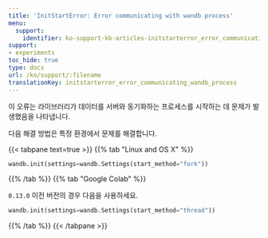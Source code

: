 ```yaml
---
title: 'InitStartError: Error communicating with wandb process'
menu:
  support:
    identifier: ko-support-kb-articles-initstarterror_error_communicating_wandb_process
support:
- experiments
toc_hide: true
type: docs
url: /ko/support/:filename
translationKey: initstarterror_error_communicating_wandb_process
---
```

이 오류는 라이브러리가 데이터를 서버와 동기화하는 프로세스를 시작하는 데 문제가 발생했음을 나타냅니다.

다음 해결 방법은 특정 환경에서 문제를 해결합니다.

{{< tabpane text=true >}}
{{% tab "Linux and OS X" %}}
```python
wandb.init(settings=wandb.Settings(start_method="fork"))
```

{{% /tab %}}
{{% tab "Google Colab" %}}

`0.13.0` 이전 버전의 경우 다음을 사용하세요.

```python
wandb.init(settings=wandb.Settings(start_method="thread"))
```
{{% /tab %}}
{{< /tabpane >}}
